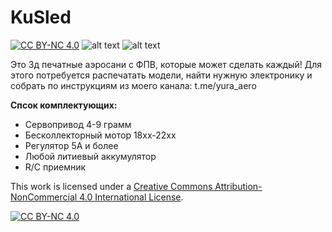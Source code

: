 # KuSled 
[![CC BY-NC 4.0][cc-by-nc-shield]][cc-by-nc]
![alt text](https://github.com/YuRa-Aero/KuSled/blob/main/1.jpg?raw=true)
![alt text](https://github.com/YuRa-Aero/KuSled/blob/main/2.jpg?raw=true)

Это 3д печатные аэросани с ФПВ, которые может сделать каждый!
Для этого потребуется распечатать модели, найти нужную электронику и собрать по инструкциям из моего канала: t.me/yura_aero

**Спсок комплектующих:**
* Сервопривод 4-9 грамм
* Бесколлекторный мотор 18xx-22xx
* Регулятор 5А и более
* Любой литиевый аккумулятор
* R/C приемник

This work is licensed under a
[Creative Commons Attribution-NonCommercial 4.0 International License][cc-by-nc].

[![CC BY-NC 4.0][cc-by-nc-image]][cc-by-nc]

[cc-by-nc]: https://creativecommons.org/licenses/by-nc/4.0/
[cc-by-nc-image]: https://licensebuttons.net/l/by-nc/4.0/88x31.png
[cc-by-nc-shield]: https://img.shields.io/badge/License-CC%20BY--NC%204.0-lightgrey.svg
